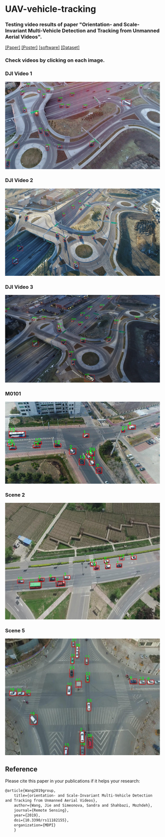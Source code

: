 # UAV-vehicle-tracking

### Testing video results of paper "Orientation- and Scale-Invariant Multi-Vehicle Detection and Tracking from Unmanned Aerial Videos". 

[[Paper]](https://www.mdpi.com/2072-4292/11/18/2155)
[[Poster]](https://jwangjie.github.io/publications/rsmdpi2019/DLRL2019.pdf)
[[software]](https://github.com/jwangjie/Fine-tune-YOLOv3)
[[Dataset]](https://github.com/jwangjie/UAV-Vehicle-Detection-Dataset)

###  Check videos by clicking on each image. 

### DJI Video 1
[![DJI Video 1](https://github.com/jwangjie/UAV-vehicle-tracking/blob/master/DJI_0006_tra_001784.jpg)](https://youtu.be/xAyq51XwnYc)

### DJI Video 2
[![DJI Video 2](https://github.com/jwangjie/UAV-vehicle-tracking/blob/master/DJI_0013_tra_000069.jpg)](https://youtu.be/tP-9Lvj5jlE)

### DJI Video 3
[![DJI Video 3](https://github.com/jwangjie/UAV-vehicle-tracking/blob/master/DJI_0001_tra_002267.jpg)](https://youtu.be/qEL3hQJ5Q-c)

### M0101 
[![M0101](https://github.com/jwangjie/UAV-vehicle-tracking/blob/master/M0101_046.jpg)](https://youtu.be/Vn7UYF4RiCA)

### Scene 2 
[![Scene 2](https://github.com/jwangjie/UAV-vehicle-tracking/blob/master/Scene%202_012.jpg)](https://youtu.be/7zatRrGOpI4)

### Scene 5 
[![Scene 5](https://github.com/jwangjie/UAV-vehicle-tracking/blob/master/Scene%205_238.jpg)](https://youtu.be/c3VryWp9kUI)

## Reference
Please cite this paper in your publications if it helps your research:

```
@article{Wang2019group,
    title={orientation- and Scale-Invariant Multi-Vehicle Detection and Tracking from Unmanned Aerial Videos},
    author={Wang, Jie and Simeonova, Sandra and Shahbazi, Mozhdeh},
    journal={Remote Sensing},
    year={2019},
    doi={10.3390/rs11182155},
    organization={MDPI}
    }
```
